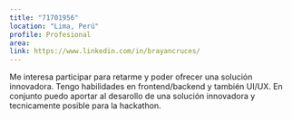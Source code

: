 ```yaml
---
title: "71701956"
location: "Lima, Perú"
profile: Profesional
area: 
link: https://www.linkedin.com/in/brayancruces/
---
```


Me interesa participar para retarme y poder ofrecer una solución innovadora. Tengo habilidades en frontend/backend y también UI/UX. En conjunto puedo aportar al desarollo de una solución innovadora y tecnicamente posible para la hackathon.